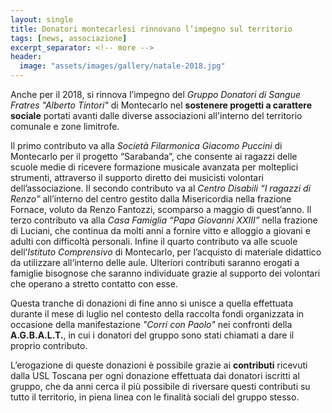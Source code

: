 ```yaml
---
layout: single
title: Donatori montecarlesi rinnovano l’impegno sul territorio
tags: [news, associazione]
excerpt_separator: <!-- more -->
header:
  image: "assets/images/gallery/natale-2018.jpg"
---
```


Anche per il 2018, si rinnova l’impegno del *Gruppo Donatori di Sangue Fratres "Alberto Tintori"* di Montecarlo nel **sostenere progetti a carattere sociale** portati avanti dalle diverse associazioni all'interno del territorio comunale e zone limitrofe.

<!-- more -->

Il primo contributo va alla *Società Filarmonica Giacomo Puccini* di Montecarlo per il progetto “Sarabanda”, che consente ai ragazzi delle scuole medie di ricevere formazione musicale avanzata per molteplici strumenti, attraverso il supporto diretto dei musicisti volontari dell’associazione. Il secondo contributo va al *Centro Disabili “I ragazzi di Renzo”* all’interno del centro gestito dalla Misericordia nella frazione Fornace, voluto da Renzo Fantozzi, scomparso a maggio di quest’anno. Il terzo contributo va alla *Casa Famiglia “Papa Giovanni XXIII”* nella frazione di Luciani, che continua da molti anni a fornire vitto e alloggio a giovani e adulti con difficoltà personali. Infine il quarto contributo va alle scuole dell’*Istituto Comprensivo* di Montecarlo, per l’acquisto di materiale didattico da utilizzare all’interno delle aule. Ulteriori contributi saranno erogati a famiglie bisognose che saranno individuate grazie al supporto dei volontari che operano a stretto contatto con esse.

Questa tranche di donazioni di fine anno si unisce a quella effettuata durante il mese di luglio nel contesto della raccolta fondi organizzata in occasione della manifestazione *"Corri con Paolo"* nei confronti della **A.G.B.A.L.T.**, in cui i donatori del gruppo sono stati chiamati a dare il proprio contributo.

L’erogazione di queste donazioni è possibile grazie ai **contributi** ricevuti dalla USL Toscana per ogni donazione effettuata dai donatori iscritti al gruppo, che da anni cerca il più possibile di riversare questi contributi su tutto il territorio, in piena linea con le finalità sociali del gruppo stesso.
